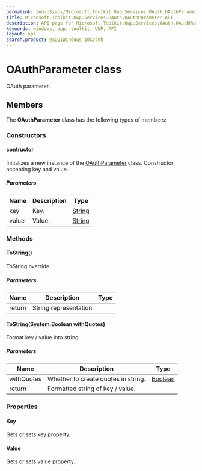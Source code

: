 ```yaml
---
permalink: /en-US/api/Microsoft_Toolkit_Uwp_Services_OAuth_OAuthParameter.htm
title: Microsoft.Toolkit.Uwp.Services.OAuth.OAuthParameter API 
description: API page for Microsoft.Toolkit.Uwp.Services.OAuth.OAuthParameter
keywords: windows, app, toolkit, UWP, API
layout: api
search.product: eADQiWindows 10XVcnh
---
```



# OAuthParameter class

OAuth parameter.

## Members

The **OAuthParameter** class has the following types of members:

### Constructors

#### contructor

Initializes a new instance of the [OAuthParameter](Microsoft_Toolkit_Uwp_Services_OAuth_OAuthParameter.htm) class. Constructor accepting key and value.

##### Parameters



| Name | Description | Type || --- | --- | --- || key | Key. | [String](https://msdn.microsoft.com/library/windows/apps/System.String) || value | Value. | [String](https://msdn.microsoft.com/library/windows/apps/System.String) |


### Methods

#### ToString()

ToString override.

##### Parameters



| Name | Description | Type || --- | --- | --- || return |String representation |


#### ToString(System.Boolean withQuotes)

Format key / value into string.

##### Parameters



| Name | Description | Type || --- | --- | --- || withQuotes | Whether to create quotes in string. | [Boolean](https://msdn.microsoft.com/library/windows/apps/System.Boolean) || return |Formatted string of key / value. |


### Properties

#### Key

Gets or sets key property.



#### Value

Gets or sets value property.



